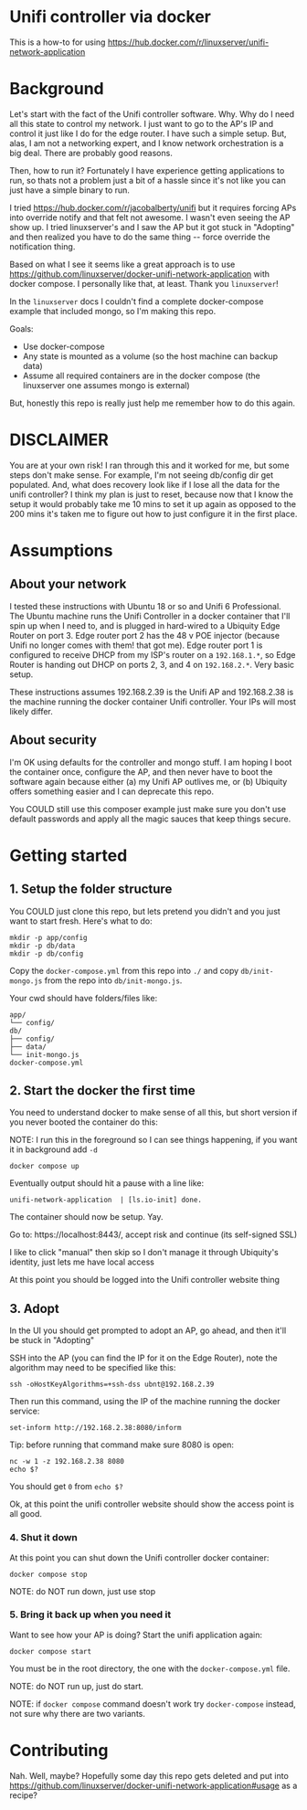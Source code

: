 # Unifi controller via docker

This is a how-to for using https://hub.docker.com/r/linuxserver/unifi-network-application

# Background

Let's start with the fact of the Unifi controller software. Why. Why do I need all this state to control my network. I just want to go to the AP's IP and control it just like I do for the edge router. I have such a simple setup. But, alas, I am not a networking expert, and I know network orchestration is a big deal. There are probably good reasons.

Then, how to run it? Fortunately I have experience getting applications to run, so thats not a problem just a bit of a hassle since it's not like you can just have a simple binary to run.

I tried https://hub.docker.com/r/jacobalberty/unifi but it requires forcing APs into override notify and that felt not awesome. I wasn't even seeing the AP show up. I tried linuxserver's and I saw the AP but it got stuck in "Adopting" and then realized you have to do the same thing -- force override the notification thing.

Based on what I see it seems like a great approach is to use https://github.com/linuxserver/docker-unifi-network-application with docker compose. I personally like that, at least. Thank you `linuxserver`!

In the `linuxserver` docs I couldn't find a complete docker-compose example that included mongo, so I'm making this repo.

Goals:

* Use docker-compose
* Any state is mounted as a volume (so the host machine can backup data)
* Assume all required containers are in the docker compose (the linuxserver one assumes mongo is external)

But, honestly this repo is really just help me remember how to do this again.

# DISCLAIMER

You are at your own risk! I ran through this and it worked for me, but some steps don't make sense. For example, I'm not seeing db/config dir get populated. And, what does recovery look like if I lose all the data for the unifi controller? I think my plan is just to reset, because now that I know the setup it would probably take me 10 mins to set it up again as opposed to the 200 mins it's taken me to figure out how to just configure it in the first place.

# Assumptions

## About your network

I tested these instructions with Ubuntu 18 or so and Unifi 6 Professional. The Ubuntu machine runs the Unifi Controller in a docker container that I'll spin up when I need to, and is plugged in hard-wired to a Ubiquity Edge Router on port 3. Edge router port 2 has the 48 v POE injector (because Unifi no longer comes with them! that got me). Edge router port 1 is configured to receive DHCP from my ISP's router on a `192.168.1.*`, so Edge Router is handing out DHCP on ports 2, 3, and 4 on `192.168.2.*`. Very basic setup.

These instructions assumes 192.168.2.39 is the Unifi AP and 192.168.2.38 is the machine running the docker container Unifi controller. Your IPs will most likely differ.

## About security

I'm OK using defaults for the controller and mongo stuff. I am hoping I boot the container once, configure the AP, and then never have to boot the software again because either (a) my Unifi AP outlives me, or (b) Ubiquity offers something easier and I can deprecate this repo.

You COULD still use this composer example just make sure you don't use default passwords and apply all the magic sauces that keep things secure.

# Getting started

## 1. Setup the folder structure

You COULD just clone this repo, but lets pretend you didn't and you just want to start fresh. Here's what to do:

```
mkdir -p app/config
mkdir -p db/data
mkdir -p db/config
```

Copy the `docker-compose.yml` from this repo into `./` and copy `db/init-mongo.js` from the repo into `db/init-mongo.js`.

Your cwd should have folders/files like:

```
app/
└── config/
db/
├── config/
├── data/
└── init-mongo.js
docker-compose.yml
```

## 2. Start the docker the first time

You need to understand docker to make sense of all this, but short version if you never booted the container do this:

NOTE: I run this in the foreground so I can see things happening, if you want it in background add `-d`

```
docker compose up
```

Eventually output should hit a pause with a line like:

```
unifi-network-application  | [ls.io-init] done.
```

The container should now be setup. Yay.

Go to: https://localhost:8443/, accept risk and continue (its self-signed SSL)

I like to click "manual" then skip so I don't manage it through Ubiquity's identity, just lets me have local access

At this point you should be logged into the Unifi controller website thing

## 3. Adopt

In the UI you should get prompted to adopt an AP, go ahead, and then it'll be stuck in "Adopting"

SSH into the AP (you can find the IP for it on the Edge Router), note the algorithm may need to be specified like this:

```
ssh -oHostKeyAlgorithms=+ssh-dss ubnt@192.168.2.39
```

Then run this command, using the IP of the machine running the docker service:

```
set-inform http://192.168.2.38:8080/inform
```

Tip: before running that command make sure 8080 is open:

```
nc -w 1 -z 192.168.2.38 8080
echo $?
```

You should get `0` from `echo $?`

Ok, at this point the unifi controller website should show the access point is all good.

### 4. Shut it down

At this point you can shut down the Unifi controller docker container:

```
docker compose stop
```

NOTE: do NOT run down, just use stop

### 5. Bring it back up when you need it

Want to see how your AP is doing? Start the unifi application again:

```
docker compose start
```

You must be in the root directory, the one with the `docker-compose.yml` file.

NOTE: do NOT run up, just do start.

NOTE: if `docker compose` command doesn't work try `docker-compose` instead, not sure why there are two variants.

# Contributing

Nah. Well, maybe? Hopefully some day this repo gets deleted and put into https://github.com/linuxserver/docker-unifi-network-application#usage as a recipe?

